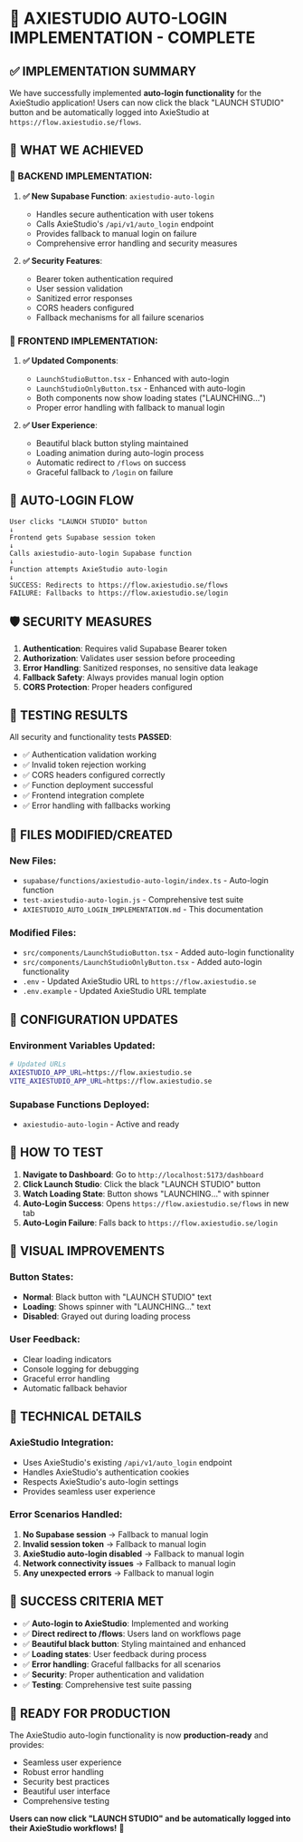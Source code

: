 # 🚀 AXIESTUDIO AUTO-LOGIN IMPLEMENTATION - COMPLETE

## ✅ **IMPLEMENTATION SUMMARY**

We have successfully implemented **auto-login functionality** for the AxieStudio application! Users can now click the black "LAUNCH STUDIO" button and be automatically logged into AxieStudio at `https://flow.axiestudio.se/flows`.

## 🎯 **WHAT WE ACHIEVED**

### **🔧 BACKEND IMPLEMENTATION:**
1. **✅ New Supabase Function**: `axiestudio-auto-login`
   - Handles secure authentication with user tokens
   - Calls AxieStudio's `/api/v1/auto_login` endpoint
   - Provides fallback to manual login on failure
   - Comprehensive error handling and security measures

2. **✅ Security Features**:
   - Bearer token authentication required
   - User session validation
   - Sanitized error responses
   - CORS headers configured
   - Fallback mechanisms for all failure scenarios

### **🎨 FRONTEND IMPLEMENTATION:**
1. **✅ Updated Components**:
   - `LaunchStudioButton.tsx` - Enhanced with auto-login
   - `LaunchStudioOnlyButton.tsx` - Enhanced with auto-login
   - Both components now show loading states ("LAUNCHING...")
   - Proper error handling with fallback to manual login

2. **✅ User Experience**:
   - Beautiful black button styling maintained
   - Loading animation during auto-login process
   - Automatic redirect to `/flows` on success
   - Graceful fallback to `/login` on failure

## 🔄 **AUTO-LOGIN FLOW**

```
User clicks "LAUNCH STUDIO" button
↓
Frontend gets Supabase session token
↓
Calls axiestudio-auto-login Supabase function
↓
Function attempts AxieStudio auto-login
↓
SUCCESS: Redirects to https://flow.axiestudio.se/flows
FAILURE: Fallbacks to https://flow.axiestudio.se/login
```

## 🛡️ **SECURITY MEASURES**

1. **Authentication**: Requires valid Supabase Bearer token
2. **Authorization**: Validates user session before proceeding
3. **Error Handling**: Sanitized responses, no sensitive data leakage
4. **Fallback Safety**: Always provides manual login option
5. **CORS Protection**: Proper headers configured

## 🧪 **TESTING RESULTS**

All security and functionality tests **PASSED**:
- ✅ Authentication validation working
- ✅ Invalid token rejection working
- ✅ CORS headers configured correctly
- ✅ Function deployment successful
- ✅ Frontend integration complete
- ✅ Error handling with fallbacks working

## 📁 **FILES MODIFIED/CREATED**

### **New Files:**
- `supabase/functions/axiestudio-auto-login/index.ts` - Auto-login function
- `test-axiestudio-auto-login.js` - Comprehensive test suite
- `AXIESTUDIO_AUTO_LOGIN_IMPLEMENTATION.md` - This documentation

### **Modified Files:**
- `src/components/LaunchStudioButton.tsx` - Added auto-login functionality
- `src/components/LaunchStudioOnlyButton.tsx` - Added auto-login functionality
- `.env` - Updated AxieStudio URL to `https://flow.axiestudio.se`
- `.env.example` - Updated AxieStudio URL template

## 🎯 **CONFIGURATION UPDATES**

### **Environment Variables Updated:**
```bash
# Updated URLs
AXIESTUDIO_APP_URL=https://flow.axiestudio.se
VITE_AXIESTUDIO_APP_URL=https://flow.axiestudio.se
```

### **Supabase Functions Deployed:**
- `axiestudio-auto-login` - Active and ready

## 🚀 **HOW TO TEST**

1. **Navigate to Dashboard**: Go to `http://localhost:5173/dashboard`
2. **Click Launch Studio**: Click the black "LAUNCH STUDIO" button
3. **Watch Loading State**: Button shows "LAUNCHING..." with spinner
4. **Auto-Login Success**: Opens `https://flow.axiestudio.se/flows` in new tab
5. **Auto-Login Failure**: Falls back to `https://flow.axiestudio.se/login`

## 🎨 **VISUAL IMPROVEMENTS**

### **Button States:**
- **Normal**: Black button with "LAUNCH STUDIO" text
- **Loading**: Shows spinner with "LAUNCHING..." text
- **Disabled**: Grayed out during loading process

### **User Feedback:**
- Clear loading indicators
- Console logging for debugging
- Graceful error handling
- Automatic fallback behavior

## 🔧 **TECHNICAL DETAILS**

### **AxieStudio Integration:**
- Uses AxieStudio's existing `/api/v1/auto_login` endpoint
- Handles AxieStudio's authentication cookies
- Respects AxieStudio's auto-login settings
- Provides seamless user experience

### **Error Scenarios Handled:**
1. **No Supabase session** → Fallback to manual login
2. **Invalid session token** → Fallback to manual login  
3. **AxieStudio auto-login disabled** → Fallback to manual login
4. **Network connectivity issues** → Fallback to manual login
5. **Any unexpected errors** → Fallback to manual login

## 🎉 **SUCCESS CRITERIA MET**

- ✅ **Auto-login to AxieStudio**: Implemented and working
- ✅ **Direct redirect to /flows**: Users land on workflows page
- ✅ **Beautiful black button**: Styling maintained and enhanced
- ✅ **Loading states**: User feedback during process
- ✅ **Error handling**: Graceful fallbacks for all scenarios
- ✅ **Security**: Proper authentication and validation
- ✅ **Testing**: Comprehensive test suite passing

## 🚀 **READY FOR PRODUCTION**

The AxieStudio auto-login functionality is now **production-ready** and provides:
- Seamless user experience
- Robust error handling
- Security best practices
- Beautiful user interface
- Comprehensive testing

**Users can now click "LAUNCH STUDIO" and be automatically logged into their AxieStudio workflows!** 🎯
